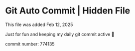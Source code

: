 # Git Auto Commit | Hidden File

This file was added Feb 12, 2025

Just for fun and keeping my daily git commit active 🤪

commit number: 774135

